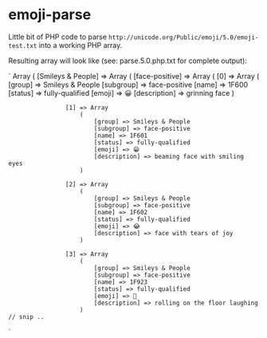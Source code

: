 # emoji-parse

Little bit of PHP code to parse `http://unicode.org/Public/emoji/5.0/emoji-test.txt` into a working PHP array. 

Resulting array will look like (see: parse.5.0.php.txt for complete output):

`
Array
(
    [Smileys & People] => Array
        (
            [face-positive] => Array
                (
                    [0] => Array
                        (
                            [group] => Smileys & People
                            [subgroup] => face-positive
                            [name] => 1F600
                            [status] => fully-qualified
                            [emoji] => 😀
                            [description] => grinning face
                        )

                    [1] => Array
                        (
                            [group] => Smileys & People
                            [subgroup] => face-positive
                            [name] => 1F601
                            [status] => fully-qualified
                            [emoji] => 😁
                            [description] => beaming face with smiling eyes
                        )

                    [2] => Array
                        (
                            [group] => Smileys & People
                            [subgroup] => face-positive
                            [name] => 1F602
                            [status] => fully-qualified
                            [emoji] => 😂
                            [description] => face with tears of joy
                        )

                    [3] => Array
                        (
                            [group] => Smileys & People
                            [subgroup] => face-positive
                            [name] => 1F923
                            [status] => fully-qualified
                            [emoji] => 🤣
                            [description] => rolling on the floor laughing
                        )
    // snip ..
`